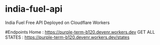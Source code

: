 # india-fuel-api
India Fuel Free API Deployed on Cloudflare Workers 

#Endpoints 
Home : https://purple-term-b120.devenr.workers.dev
GET ALL STATES : https://purple-term-b120.devenr.workers.dev/states
